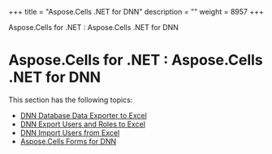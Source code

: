 +++
title = "Aspose.Cells .NET for DNN" 
description = "" 
weight = 8957 
+++

Aspose.Cells for .NET : Aspose.Cells .NET for DNN  

# Aspose.Cells for .NET : Aspose.Cells .NET for DNN


This section has the following topics:

*   [DNN Database Data Exporter to Excel](https://docs2.aspose.com/cells/net/plugins/asposecellsnetfordnn/dnn+database+data+exporter+to+excel)
*   [DNN Export Users and Roles to Excel](https://docs2.aspose.com/cells/net/plugins/asposecellsnetfordnn/dnn+export+users+and+roles+to+excel)
*   [DNN Import Users from Excel](https://docs2.aspose.com/cells/net/plugins/asposecellsnetfordnn/dnn+import+users+from+excel)
*   [Aspose.Cells Forms for DNN](https://docs2.aspose.com/cells/net/plugins/asposecellsnetfordnn/aspose.cells+forms+for+dnn)

